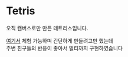 # Tetris
오직 캔버스로만 만든 테트리스입니다.   
    
[여기서](https://tetris.msub.kr) 체험 가능하며 간단하게 만들려고만 했는데    
주변 친구들의 반응이 좋아서 멀티까지 구현하였습니다
